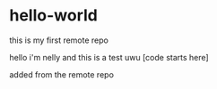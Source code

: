 # hello-world
this is my first remote repo

hello i'm nelly and this is a test uwu
[code starts here]

added from the remote repo
